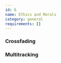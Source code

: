 ```yaml
---
id: 6
name: Ethics and Morals
category: general
requirements: []
---
```


### Crossfading

### Multitracking
